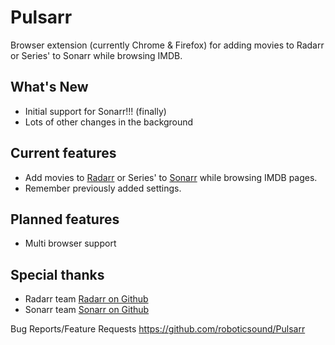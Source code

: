 Pulsarr
=======

Browser extension (currently Chrome & Firefox) for adding movies to Radarr or Series' to Sonarr while browsing IMDB.

## What's New
- Initial support for Sonarr!!! (finally)
- Lots of other changes in the background

## Current features
- Add movies to [Radarr](https://radarr.video) or Series' to [Sonarr](https://sonarr.tv) while browsing IMDB pages.
- Remember previously added settings.

## Planned features
- Multi browser support

## Special thanks
- Radarr team [Radarr on Github](https://github.com/Radarr/Radarr)
- Sonarr team [Sonarr on Github](https://github.com/Sonarr/Sonarr)

Bug Reports/Feature Requests https://github.com/roboticsound/Pulsarr
